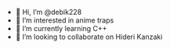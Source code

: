 - 👋 Hi, I’m @debik228
- 👀 I’m interested in anime traps
- 🌱 I’m currently learning C++
- 💞️ I’m looking to collaborate on Hideri Kanzaki

<!---
debik228/debik228 is a ✨ special ✨ repository because its `README.md` (this file) appears on your GitHub profile.
You can click the Preview link to take a look at your changes.
--->
